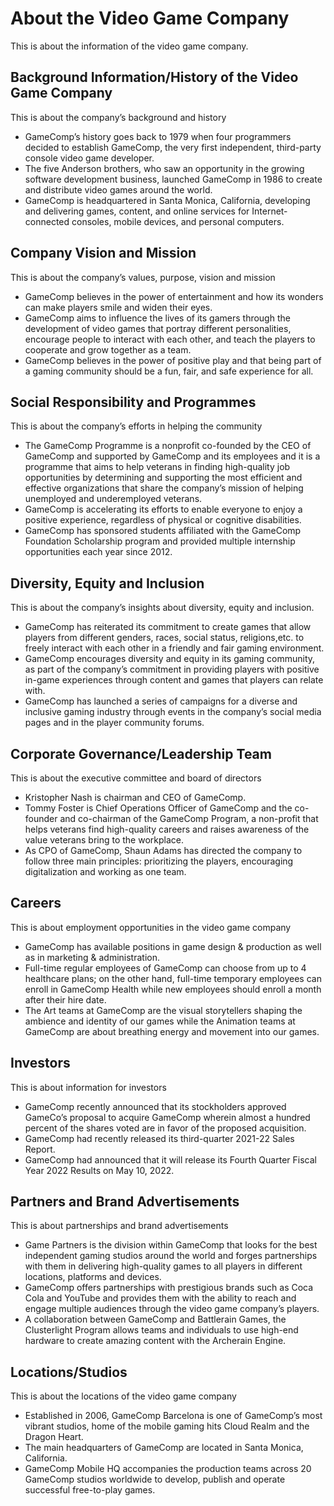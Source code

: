 # About the Video Game Company

This is about the information of the video game company.

## Background Information/History of the Video Game Company

This is about the company’s background and history

- GameComp’s history goes back to 1979 when four programmers decided to establish GameComp, the very first independent, third-party console video game developer.
- The five Anderson brothers, who saw an opportunity in the growing software development business, launched GameComp in 1986 to create and distribute video games around the world.
- GameComp is headquartered in Santa Monica, California, developing and delivering games, content, and online services for Internet-connected consoles, mobile devices, and personal computers.

## Company Vision and Mission

This is about the company’s values, purpose, vision and mission

- GameComp believes in the power of entertainment and how its wonders can make players smile and widen their eyes.
- GameComp aims to influence the lives of its gamers through the development of video games that portray different personalities, encourage people to interact with each other, and teach the players to cooperate and grow together as a team.
- GameComp believes in the power of positive play and that being part of a gaming community should be a fun, fair, and safe experience for all.

## Social Responsibility and Programmes

This is about the company’s efforts in helping the community

- The GameComp Programme is a nonprofit co-founded by the CEO of GameComp and supported by GameComp and its employees and it is a programme that aims to help veterans in finding high-quality job opportunities by determining and supporting the most efficient and effective organizations that share the company’s mission of helping unemployed and underemployed veterans.
- GameComp is accelerating its efforts to enable everyone to enjoy a positive experience, regardless of physical or cognitive disabilities.
- GameComp has sponsored students affiliated with the GameComp Foundation Scholarship program and provided multiple internship opportunities each year since 2012.

## Diversity, Equity and Inclusion

This is about the company’s insights about diversity, equity and inclusion.

- GameComp has reiterated its commitment to create games that allow players from different genders, races, social status, religions,etc. to freely interact with each other in a friendly and fair gaming environment.
- GameComp encourages diversity and equity in its gaming community, as part of the company’s commitment in providing players with positive in-game experiences through content and games that players can relate with.
- GameComp has launched a series of campaigns for a diverse and inclusive gaming industry through events in the company’s social media pages and in the player community forums.

## Corporate Governance/Leadership Team

This is about the executive committee and board of directors

- Kristopher Nash is chairman and CEO of GameComp.
- Tommy Foster is Chief Operations Officer of GameComp and the co-founder and co-chairman of the GameComp Program, a non-profit that helps veterans find high-quality careers and raises awareness of the value veterans bring to the workplace.
- As CPO of GameComp, Shaun Adams has directed the company to follow three main principles: prioritizing the players, encouraging digitalization and working as one team.

## Careers

This is about employment opportunities in the video game company

- GameComp has available positions in game design & production as well as in marketing & administration.
- Full-time regular employees of GameComp can choose from up to 4 healthcare plans; on the other hand, full-time temporary employees can enroll in GameComp Health while new employees should enroll a month after their hire date.
- The Art teams at GameComp are the visual storytellers shaping the ambience and identity of our games while the Animation teams at GameComp are about breathing energy and movement into our games.

## Investors

This is about information for investors

- GameComp recently announced that its stockholders approved GameCo’s proposal to acquire GameComp wherein almost a hundred percent of the shares voted are in favor of the proposed acquisition.
- GameComp had recently released its third-quarter 2021-22 Sales Report.
- GameComp had announced that it will release its Fourth Quarter Fiscal Year 2022 Results on May 10, 2022.

## Partners and Brand Advertisements

This is about partnerships and brand advertisements

- Game Partners is the division within GameComp that looks for the best independent gaming studios around the world and forges partnerships with them in delivering high-quality games to all players in different locations, platforms and devices.
- GameComp offers partnerships with prestigious brands such as Coca Cola and YouTube and provides them with the ability to reach and engage multiple audiences through the video game company’s players.
- A collaboration between GameComp and Battlerain Games, the Clusterlight Program allows teams and individuals to use high-end hardware to create amazing content with the Archerain Engine.

## Locations/Studios

This is about the locations of the video game company

- Established in 2006, GameComp Barcelona is one of GameComp’s most vibrant studios, home of the mobile gaming hits Cloud Realm and the Dragon Heart.
- The main headquarters of GameComp are located in Santa Monica, California.
- GameComp Mobile HQ accompanies the production teams across 20 GameComp studios worldwide to develop, publish and operate successful free-to-play games.